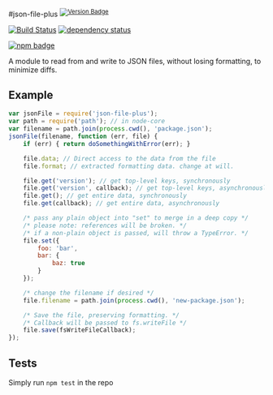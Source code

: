 #json-file-plus <sup>[![Version Badge][2]][1]</sup>

[![Build Status][3]][4] [![dependency status][5]][6]

[![npm badge][7]][1]

A module to read from and write to JSON files, without losing formatting, to minimize diffs.

## Example
```js
var jsonFile = require('json-file-plus');
var path = require('path'); // in node-core
var filename = path.join(process.cwd(), 'package.json');
jsonFile(filename, function (err, file) {
	if (err) { return doSomethingWithError(err); }

	file.data; // Direct access to the data from the file
	file.format; // extracted formatting data. change at will.

	file.get('version'); // get top-level keys, synchronously
	file.get('version', callback); // get top-level keys, asynchronously
	file.get(); // get entire data, synchronously
	file.get(callback); // get entire data, asynchronously

	/* pass any plain object into "set" to merge in a deep copy */
	/* please note: references will be broken. */
	/* if a non-plain object is passed, will throw a TypeError. */
	file.set({
		foo: 'bar',
		bar: {
			baz: true
		}
	});

	/* change the filename if desired */
	file.filename = path.join(process.cwd(), 'new-package.json');

	/* Save the file, preserving formatting. */
	/* Callback will be passed to fs.writeFile */
	file.save(fsWriteFileCallback);
});
```

## Tests
Simply run `npm test` in the repo

[1]: https://npmjs.org/package/json-file-plus
[2]: http://vb.teelaun.ch/ljharb/node-json-file.svg
[3]: https://travis-ci.org/ljharb/node-json-file.png
[4]: https://travis-ci.org/ljharb/node-json-file
[5]: https://david-dm.org/ljharb/node-json-file.png
[6]: https://david-dm.org/ljharb/node-json-file
[7]: https://nodei.co/npm/json-file-plus.png?downloads=true&stars=true

